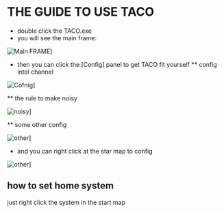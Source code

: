 # THE GUIDE TO USE TACO #

* double click the TACO.exe
* you will see the main frame:

![Main FRAME](https://raw.githubusercontent.com/zhang98722/TACO/master/1.png)]

* then you can click the [Config] panel to get TACO fit yourself
** config intel channel

![Cofnig](https://raw.githubusercontent.com/zhang98722/TACO/master/2.png)]

** the rule to make noisy

![noisy](https://raw.githubusercontent.com/zhang98722/TACO/master/3.png)]

** some other config

![other](https://raw.githubusercontent.com/zhang98722/TACO/master/4.png)]

* and you can right click at the star map to config 

![other](https://raw.githubusercontent.com/zhang98722/TACO/master/5.png)]

## how to set home system
just right click the system in the start map
